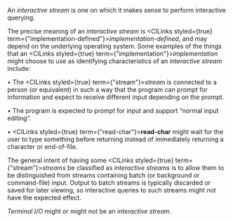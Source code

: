  



An *interactive stream* is one on which it makes sense to perform interactive querying. 



The precise meaning of an *interactive stream* is <ClLinks styled={true} term={"implementation-defined"}><i>implementation-defined</i></ClLinks>, and may depend on the underlying operating system. Some examples of the things that an <ClLinks styled={true} term={"implementation"}><i>implementation</i></ClLinks> might choose to use as identifying characteristics of an *interactive stream* include: 







 



 



*•* The <ClLinks styled={true} term={"stream"}><i>stream</i></ClLinks> is connected to a person (or equivalent) in such a way that the program can prompt for information and expect to receive different input depending on the prompt. 



*•* The program is expected to prompt for input and support “normal input editing”. 



*•* <ClLinks styled={true} term={"read-char"}><b>read-char</b></ClLinks> might wait for the user to type something before returning instead of immediately returning a character or end-of-file. 



The general intent of having some <ClLinks styled={true} term={"stream"}><i>streams</i></ClLinks> be classified as *interactive streams* is to allow them to be distinguished from streams containing batch (or background or command-file) input. Output to batch streams is typically discarded or saved for later viewing, so interactive queries to such streams might not have the expected effect. 



*Terminal I/O* might or might not be an *interactive stream*. 



